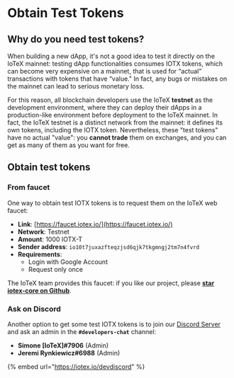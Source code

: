 # Obtain Test Tokens

## Why do you need test tokens?

When building a new dApp, it's not a good idea to test it directly on the IoTeX mainnet: testing dApp functionalities consumes IOTX tokens, which can become very expensive on a mainnet, that is used for “actual” transactions with tokens that have “value." In fact, any bugs or mistakes on the mainnet can lead to serious monetary loss. 

For this reason, all blockchain developers use the IoTeX **testnet** as the development environment, where they can deploy their dApps in a production-like environment before deployment to the IoTeX mainnet. In fact, the IoTeX testnet is a distinct network from the mainnet: it defines its own tokens, including the IOTX token. Nevertheless, these "test tokens" have no actual "value": you **cannot trade** them on exchanges, and you can get as many of them as you want for free.

## Obtain test tokens

### From faucet

One way to obtain test IOTX tokens is to request them on the IoTeX web faucet:

* **Link**: [https://faucet.iotex.io/](https://faucet.iotex.io/)
* **Network**: Testnet
* **Amount**: 1000 IOTX-T
* **Sender address**: `io10t7juxazfteqzjsd6qjk7tkgmngj2tm7n4fvrd`
* **Requirements**:
  * Login with Google Account
  * Request only once

The IoTeX team provides this faucet: if you like our project, please [**star iotex-core on Github**](https://github.com/iotexproject/iotex-core).

### Ask on Discord

Another option to get some test IOTX tokens is to join our [Discord Server](https://iotex.io/devdiscord) and ask an admin in the **`#developers-chat`** channel:

* **Simone \[IoTeX\]\#7906** \(Admin\)
* **Jeremi Rynkiewicz\#6988** \(Admin\)

{% embed url="https://iotex.io/devdiscord" %}

